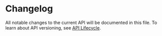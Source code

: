 <!-- START_METADATA
---
title: Check-in API changelog
sidebar_label: Changelog
sidebar_position: 200
pagination_next: null
pagination_prev: null
---
END_METADATA -->

# Changelog

All notable changes to the current API will be documented in this file.
To learn about API versioning, see
[API Lifecycle](https://developer.vippsmobilepay.com/docs/knowledge-base/api-lifecycle/).
